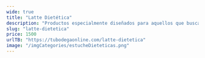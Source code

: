 ```yaml
---
wide: true
title: "Latte Dietética"
description: "Productos especialmente diseñados para aquellos que buscan opciones saludables y dietéticas."
slug: "latte-dietetica"
price: 1500
urlTB: "https://tubodegaonline.com/latte-dietetica"
image: "/imgCategories/estucheDieteticas.png"
---
```

